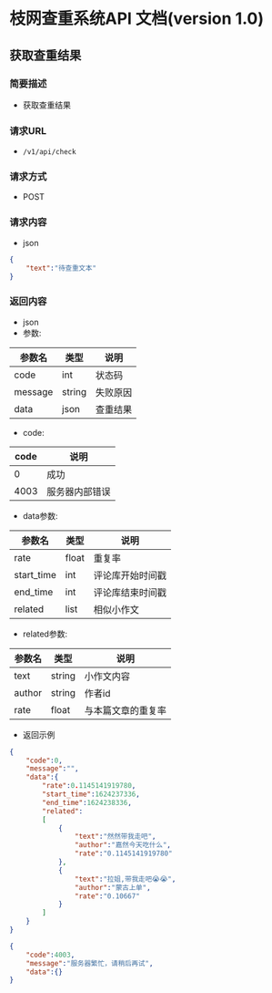 # 枝网查重系统API 文档(version 1.0)

## 获取查重结果
### 简要描述
- 获取查重结果
### 请求URL
- `/v1/api/check`
### 请求方式
- POST
### 请求内容
- json
```json
{
    "text":"待查重文本"
}
```
### 返回内容
- json  
- 参数:  

|  参数名 | 类型  |  说明  |
|  ----  | ----  | ----  |
| code  | int | 状态码 |
| message  | string | 失败原因  |
| data  | json |  查重结果 |

- code:

|  code | 说明  |
|  ----  | ----  |
| 0  | 成功 |
| 4003 | 服务器内部错误 |

- data参数:

|  参数名 | 类型  |  说明  |
|  ----  | ----  | ----  |
| rate  | float | 重复率 |
| start_time  | int | 评论库开始时间戳|
| end_time  | int |  评论库结束时间戳 |
| related | list | 相似小作文 |

- related参数:  

|  参数名 | 类型  |  说明  |
|  ----  | ----  | ----  |
| text  | string | 小作文内容 |
| author  | string | 作者id |
| rate  | float | 与本篇文章的重复率 |

- 返回示例
```json
{
    "code":0,
    "message":"",
    "data":{
        "rate":0.1145141919780,
        "start_time":1624237336,
        "end_time":1624238336,
        "related":
        [
            {
                "text":"然然带我走吧",
                "author":"嘉然今天吃什么",
                "rate":"0.1145141919780"
            },
            {
                "text":"拉姐,带我走吧😭😭",
                "author":"蒙古上单",
                "rate":"0.10667"
            }
        ]
    }
}
```
```json
{
    "code":4003,
    "message":"服务器繁忙，请稍后再试",
    "data":{}
}
```

